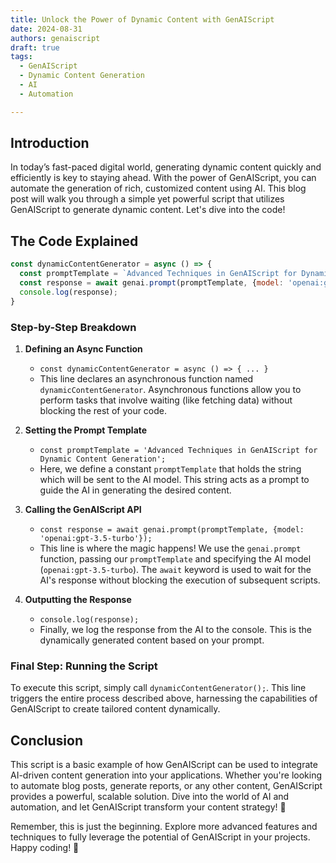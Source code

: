 ```yaml
---
title: Unlock the Power of Dynamic Content with GenAIScript
date: 2024-08-31
authors: genaiscript
draft: true
tags:
  - GenAIScript
  - Dynamic Content Generation
  - AI
  - Automation

---
```


## Introduction

In today’s fast-paced digital world, generating dynamic content quickly and efficiently is key to staying ahead. With the power of GenAIScript, you can automate the generation of rich, customized content using AI. This blog post will walk you through a simple yet powerful script that utilizes GenAIScript to generate dynamic content. Let's dive into the code!

## The Code Explained

```javascript
const dynamicContentGenerator = async () => {
  const promptTemplate = `Advanced Techniques in GenAIScript for Dynamic Content Generation`;
  const response = await genai.prompt(promptTemplate, {model: 'openai:gpt-3.5-turbo'});
  console.log(response);
}
```

### Step-by-Step Breakdown

1. **Defining an Async Function**
   - `const dynamicContentGenerator = async () => { ... }`
   - This line declares an asynchronous function named `dynamicContentGenerator`. Asynchronous functions allow you to perform tasks that involve waiting (like fetching data) without blocking the rest of your code.

2. **Setting the Prompt Template**
   - `const promptTemplate = 'Advanced Techniques in GenAIScript for Dynamic Content Generation';`
   - Here, we define a constant `promptTemplate` that holds the string which will be sent to the AI model. This string acts as a prompt to guide the AI in generating the desired content.

3. **Calling the GenAIScript API**
   - `const response = await genai.prompt(promptTemplate, {model: 'openai:gpt-3.5-turbo'});`
   - This line is where the magic happens! We use the `genai.prompt` function, passing our `promptTemplate` and specifying the AI model (`openai:gpt-3.5-turbo`). The `await` keyword is used to wait for the AI's response without blocking the execution of subsequent scripts.

4. **Outputting the Response**
   - `console.log(response);`
   - Finally, we log the response from the AI to the console. This is the dynamically generated content based on your prompt.

### Final Step: Running the Script

To execute this script, simply call `dynamicContentGenerator();`. This line triggers the entire process described above, harnessing the capabilities of GenAIScript to create tailored content dynamically.

## Conclusion

This script is a basic example of how GenAIScript can be used to integrate AI-driven content generation into your applications. Whether you're looking to automate blog posts, generate reports, or any other content, GenAIScript provides a powerful, scalable solution. Dive into the world of AI and automation, and let GenAIScript transform your content strategy! 🚀

Remember, this is just the beginning. Explore more advanced features and techniques to fully leverage the potential of GenAIScript in your projects. Happy coding! 🎉